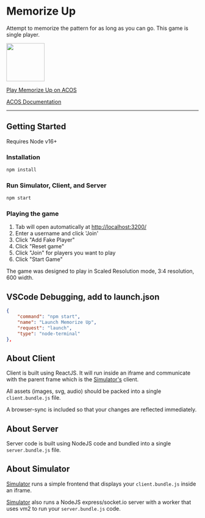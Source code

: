 # Memorize Up
Attempt to memorize the pattern for as long as you can go.  This game is single player.

[<img width="100" src="https://user-images.githubusercontent.com/96845776/161881777-c6000699-a9b0-4f9d-9bde-7ab22d05196b.png" />](https://acos.games/g/tictactoe)

[Play Memorize Up on ACOS](https://acos.games/g/memorize-up)

[ACOS Documentation](https://sdk.acos.games)


--- 

## Getting Started 

Requires Node v16+

### Installation 
```bash
npm install
```

### Run Simulator, Client, and Server
```bash
npm start
```

### Playing the game

1. Tab will open automatically at [http://localhost:3200/](http://localhost:3200/)
2. Enter a username and click 'Join'
3. Click "Add Fake Player" 
4. Click "Reset game"
5. Click "Join" for players you want to play
6. Click "Start Game"


The game was designed to play in Scaled Resolution mode, 3:4 resolution, 600 width.

## VSCode Debugging, add to launch.json
```json
{
    "command": "npm start",
    "name": "Launch Memorize Up",
    "request": "launch",
    "type": "node-terminal"
},
```

## About Client

Client is built using ReactJS.  It will run inside an iframe and communicate with the parent frame which is the [Simulator's](https://github.com/acosgames/acosgames) client.  

All assets (images, svg, audio) should be packed into a single `client.bundle.js` file.

A browser-sync is included so that your changes are reflected immediately.

## About Server

Server code is built using NodeJS code and bundled into a single `server.bundle.js` file.

## About Simulator

[Simulator](https://github.com/acosgames/acosgames) runs a simple frontend that displays your `client.bundle.js` inside an iframe.  

[Simulator](https://github.com/acosgames/acosgames) also runs a NodeJS express/socket.io server with a worker that uses vm2 to run your `server.bundle.js` code.

